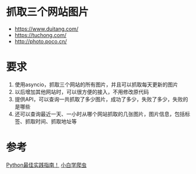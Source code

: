 # 抓取三个网站图片
- https://www.duitang.com/
- https://tuchong.com/
- http://photo.poco.cn/

# 要求
1. 使用asyncio，抓取三个网站的所有图片，并且可以抓取每天更新的图片
1. 以后增加其他网站时，可以很方便的接入，不用修改原代码
1. 提供API，可以查询一共抓取了多少图片，成功了多少，失败了多少，失败的是哪些
1. 还可以查询最近一天、一小时从哪个网站抓取的几张图片，图片信息，包括标签、抓取时间、抓取地址等

# 参考
[Python最佳实践指南！](http://pythonguidecn.readthedocs.io/zh/latest/index.html)
[小白学爬虫](http://cuiqingcai.com/4352.html)
